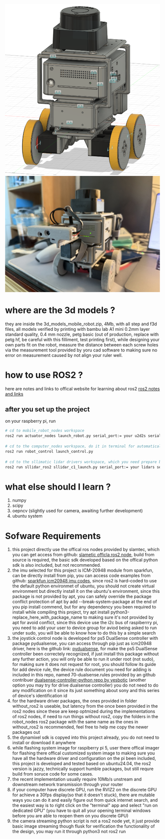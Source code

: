 ![bababoi](mobile_robot_cad.png)
![bababoi](mobile_robot_real.jpeg)
# where are the 3d models ? 
they are inside the 3d_models_mobile_robot.zip, 4Mb, with all step and f3d files, all models verified by printing with bambu lab A1 mini 0.2mm layer standard quality, 0.4 mm nozzle, petg basic (out of production, replace with petg hf, be careful with this filliment, test printing first), while designing your own parts fit on the robot, measure the distance between each screw holes via the measurement tool provided by yoru cad software to making sure no error on measurement caused by not align your ruler well. 
# how to use ROS2 ? 
here are notes and links to offical website for learning about ros2 [ros2 notes and links](https://www.notion.so/ROS2-notes-232b34689cf48064b8feec31d549f96f?source=copy_link) 
## after you set up the project 
on your raspberry pi, run 
```bash
# cd to mobile_robot_nodes workspace
ros2 run actuator_nodes launch_robot.py serial_port:= your u2d2s serial port name

# cd to the computer_nodes workspace, do it in terminal for automatically start rviz2 
ros2 run robot_control launch_control.py

# cd to the sllimatic lidar drivers workspace, which you need prepare by yourself, link is provided in the software requirement sections 
ros2 run sllidar_ros2 sllidar_c1_launch.py serial_port:= your lidars serial port name
```
# what else should I learn ? 
1. numpy
2. scipy
3. oepncv (slightly used for camera, awaiting further development)
4. ubuntu system
# Sofware Requirements
1. this project directly use the offical ros nodes provided by slamtec, which you can get access from github: [slametic officla ros2 node](https://github.com/Slamtec/sllidar_ros2), build from source is required, the basic sdk developed based on the offical python sdk is also included, but not recommended.
2. the imu selected for this project is ICM-20948 module from sparkfun, can be directly install from pip, you can access code examples from github: [sparkfun icm20948 imu codes](https://github.com/sparkfun/Qwiic_9DoF_IMU_ICM20948_Py), since ros2 is hard-coded to use the default python environmet of ubuntu, you should not create virtual environment but directly install it on the ubuntu's environment, since this package is not provided by apt, you can safely override the package conflict protection of apt by add --break-system-package at the end of you pip install commend, but for any dependency you been required to install while compiling this project, try apt install python3-replace_here_with_package_name to making sure it's not provided by apt for avoid conflict, since this device use the i2c bus of raspiberrry pi, you need to add your user to device group for aviod being asked to run under sudo, you will be able to know how to do this by a simple search
3. the joystick control node is developed for ps5 DualSense controller with package pydualsense, you can access through pip just as icm20948 driver, here is the github link: [pydualsense](https://github.com/flok/pydualsense), for make the ps5 DualSense controller been correctely recognized, if just install this package without any further action, you will only be able to run it under root (not sudo), for making sure it does not request for root, you should follow its guide for add device rule, the device rule document you need for adding is included in this repo, named 70-dualsense.rules provided by an github contribuer [dualsense-controller-python repo by yesbotic](https://github.com/yesbotics/dualsense-controller-python) (another option you may try for drive dualsense controller)  you do not need to do any modification on it since its just something about sony and this series of device's identification id
4. for the hardware driver packages, the ones provided in folder without_ros2 is useable, but latency from the once been provided in the ros2 nodes since these are keep optmized during the implementations of ros2 nodes, if need to run things without ros2, copy the folders in the robot_nodes ros2 package with the same name as the ones in without_ros2 is recommended, feel free to help me copy the newer packages out
5. the dynamixel sdk is copyed into this project already, you do not need to install or download it anywhere
6. while flashing system image for raspiberry pi 5, user there offical imager for flashing there offical customized system image to making sure you have all the hardware driver and configuration on the pi been included, this project is developed and tested based on ubuntu24.04, the ros2 version is jazzy, technically support humble packages, but still requre build from soruce code for some cases.
7. the recent implementation usually require 10Mb/s unstream and downstream network transmission through your router
8. if your computer have discrete GPU, run the RVIZ2 on the discrete GPU for achieve a 30fps display(so that it doesn't stuck), there are mutable ways you can do it and easily figure out from quick internet search, and the easiest way is to right click on the "terminal" app and select "run on dedicated GPU" (you have to quit all your opening terminal windows before you are able to reopen them on you discrete GPU)
9. the camera streaming python script is not a ros2 node yet, it just provide basic image streaming though flusk for verification the functionality of the design, you may run it through python3 not ros2 run
